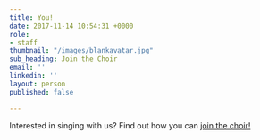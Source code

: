 ```yaml
---
title: You!
date: 2017-11-14 10:54:31 +0000
role:
- staff
thumbnail: "/images/blankavatar.jpg"
sub_heading: Join the Choir
email: ''
linkedin: ''
layout: person
published: false

---
```

Interested in singing with us? Find out how you can [join the choir!](/join.html)